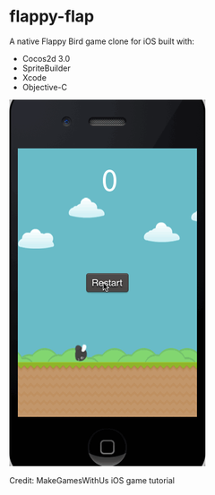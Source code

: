 flappy-flap
===========

A native Flappy Bird game clone for iOS built with:

* Cocos2d 3.0
* SpriteBuilder
* Xcode
* Objective-C

![image](/GamePreview.gif)

Credit: MakeGamesWithUs iOS game tutorial